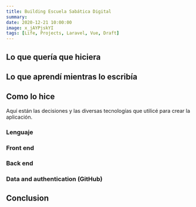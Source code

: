 ```yaml
---
title: Building Escuela Sabática Digital
summary:
date: 2020-12-21 10:00:00
image: x_jAYPjskYI
tags: [Life, Projects, Laravel, Vue, Draft]
---
```


## Lo que quería que hiciera

## Lo que aprendí mientras lo escribía

## Como lo hice
Aquí están las decisiones y las diversas tecnologías que utilicé para crear la aplicación.

### Lenguaje

### Front end

### Back end

### Data and authentication (GitHub)

## Conclusion
